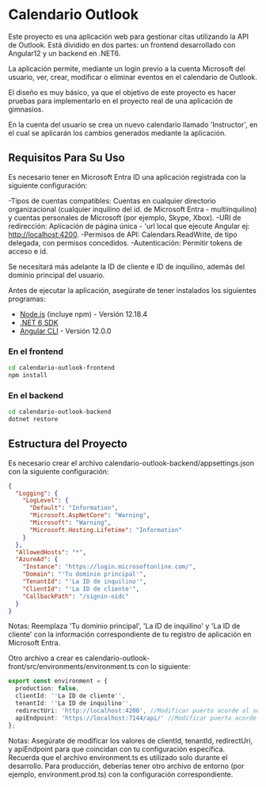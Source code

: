 # Calendario Outlook

Este proyecto es una aplicación web para gestionar citas utilizando la API de Outlook. 
Está dividido en dos partes: un frontend desarrollado con Angular12 y un backend en .NET6.

La aplicación permite, mediante un login previo a la cuenta Microsoft del usuario, ver,
crear, modificar o eliminar eventos en el calendario de Outlook.

El diseño es muy básico, ya que el objetivo de este proyecto es hacer pruebas para
implementarlo en el proyecto real de una aplicación de gimnasios.

En la cuenta del usuario se crea un nuevo calendario llamado 'Instructor', en el cual
se aplicarán los cambios generados mediante la aplicación.

## Requisitos Para Su Uso

Es necesario tener en Microsoft Entra ID una aplicación registrada con la siguiente configuración:

-Tipos de cuentas compatibles: Cuentas en cualquier directorio organizacional (cualquier inquilino 
del id. de Microsoft Entra - multiinquilino) y cuentas personales de Microsoft (por ejemplo, Skype, Xbox).
-URI de redirección: Aplicación de página única - 'url local que ejecute Angular ej: <http://localhost:4200>.
-Permisos de API: Calendars.ReadWrite, de tipo delegada, con permisos concedidos.
-Autenticación: Permitir tokens de acceso e id.

Se necesitará más adelante la ID de cliente e ID de inquilino, además del dominio principal del usuario.  

Antes de ejecutar la aplicación, asegúrate de tener instalados los siguientes programas:

- [Node.js](https://nodejs.org/) (incluye npm) - Versión 12.18.4
- [.NET 6 SDK](https://dotnet.microsoft.com/download/dotnet/6.0)
- [Angular CLI](https://angular.io/cli) - Versión 12.0.0

### En el frontend
```bash
cd calendario-outlook-frontend
npm install
```

### En el backend
```bash
cd calendario-outlook-backend
dotnet restore
```

## Estructura del Proyecto

Es necesario crear el archivo calendario-outlook-backend/appsettings.json con la siguiente configuración:
```json
{
  "Logging": {
    "LogLevel": {
      "Default": "Information",
      "Microsoft.AspNetCore": "Warning",
      "Microsoft": "Warning",
      "Microsoft.Hosting.Lifetime": "Information"
    }
  },
  "AllowedHosts": "*",
  "AzureAd": {
    "Instance": "https://login.microsoftonline.com/",
    "Domain": "'Tu dominio principal'",
    "TenantId": "'La ID de inquilino'",
    "ClientId": "'La ID de cliente'",
    "CallbackPath": "/signin-oidc"
  }
}
```
Notas:
Reemplaza 'Tu dominio principal', 'La ID de inquilino' y 'La ID de cliente' con la información correspondiente 
de tu registro de aplicación en Microsoft Entra.

Otro archivo a crear es calendario-outlook-front/src/environments/environment.ts con lo siguiente:
```ts
export const environment = {
  production: false,
  clientId: ''La ID de cliente'',
  tenantId: ''La ID de inquilino'',
  redirectUri: 'http://localhost:4200', //Modificar puerto acorde al servidor de escucha de Angular
  apiEndpoint: 'https://localhost:7144/api/' //Modificar puerto acorde al servidor de escucha de .NET
};
```
Notas:
Asegúrate de modificar los valores de clientId, tenantId, redirectUri, y apiEndpoint para que coincidan con tu 
configuración específica.
Recuerda que el archivo environment.ts es utilizado solo durante el desarrollo. Para producción, deberías tener otro 
archivo de entorno (por ejemplo, environment.prod.ts) con la configuración correspondiente.
